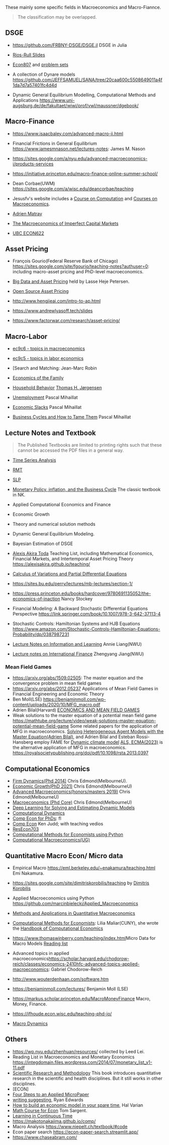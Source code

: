 These mainly some specific fields in Macroeconomics and Macro-Fiannce.

> The classification may be overlapped.

<!-- Speically thanks for the [collections](https://www.zhihu.com/search?type=content&q=%E7%BB%8F%E6%B5%8E%E5%AD%A6%E7%9A%84lecturenote) on zhihu -->

<!-- - EC702<https://github.com/amckay/EC702> -->
<!-- - <https://github.com/KateSchneider-FoodPol/Stata-Regression-Teaching-Exercise> -->


<!-- ## Heterogeneous Agents Model -->

<!-- - <https://www.nber.org/conferences/heterogeneous-agent-macro-workshop-spring-2022> NBER Heteregenous-Agent Macro Workshop 2022 -->



## DSGE

- <https://github.com/FRBNY-DSGE/DSGE.jl> DSGE in Julia

- [Rios-Rull Slides](https://www.sas.upenn.edu/~vr0j/fslides.html)

- [Econ807](https://docs.google.com/a/umn.edu/viewer?a=v&pid=sites&srcid=dW1uLmVkdXxjaGFyaXxneDozMDgyOWRlYzlmOWU0NWMw) and [problem sets](https://sites.google.com/a/umn.edu/chari/teaching)

- A collection of Dynare models <https://github.com/JEFFSAMUEL/SANA/tree/20caa600c5508649011a4f1da7d7a57401fc4d4d>

- Dynamic General Equilibrium Modelling, Computational Methods and Applications
<https://www.uni-augsburg.de/de/fakultaet/wiwi/prof/vwl/maussner/dgebook/>


## Macro-Finance

- <https://www.isaacbaley.com/advanced-macro-ii.html>

- Financial Frictions in General Equilibrium <https://www.jamesmnason.net/lectures-notes>: James M. Nason

- <https://sites.google.com/a/nyu.edu/advanced-macroeconomics-i/products-services>

- <https://initiative.princeton.edu/macro-finance-online-summer-school/>

<!-- - MARTIN ELLISON<https://users.ox.ac.uk/~exet2581/index.html> -->

- Dean Corbae(UWM) <https://sites.google.com/a/wisc.edu/deancorbae/teaching>

- Jesusfv's website includes a [Course on Computation](https://www.sas.upenn.edu/~jesusfv/teaching.html) and [Courses on Macroeconomics](https://www.sas.upenn.edu/~jesusfv/teaching.html).

<!-- - <https://sites.bu.edu/perry/lectures/mb-lectures/section-1/> Banking -->

- [Adrien Matray](https://sites.google.com/view/adrienmatray/teaching/)

- [The Macroeconomics of Imperfect Capital Markets](https://econweb.umd.edu/~drechsel/teaching/index.htm)

- [UBC ECON622](https://ubcecon.github.io/ECON622/)

## Asset Pricing

- François Gourio(Federal Reserve Bank of Chicago)  <https://sites.google.com/site/fgourio/teaching-notes?authuser=0>: including macro-asset pricing and PhD-level macroeconomics. 

<!-- - <http://pfwang.people.ust.hk/Teaching.htm> -->

<!-- - WuhanU FinTech <https://github.com/WHUFT>  -->

<!-- - [Quantitative Investment](https://abzhaobo.github.io/courses/quant/) NKU -->

- [Big Data and Asset Pricing](https://www.lhpedersen.com/big-data-asset-pricing) held by Lasse Heje Petersen. 

- [Open Source Asset Pricing](https://www.openassetpricing.com/code/)

- <http://www.hengjieai.com/intro-to-ap.html> 

- <https://www.andrewlyasoff.tech/slides>

- <https://www.factorwar.com/research/asset-pricing/> 


## Macro-Labor
- [ec9c6 - topics in macroeconomics](https://christine-braun.github.io/teaching.html)

- [ec9c5 - topics in labor economics](https://christine-braun.github.io/teaching-labor.html)

- [Search and Matching: Jean-Marc Robin

- [Economics of the Family](https://abiadams.com/teaching/economics-of-the-family/)

- [Household Behavior](https://sites.google.com/view/householdbehavior/home?authuser=0) [Thomas H. Jørgensen](http://www.google.com/url?q=http%3A%2F%2Fwww.tjeconomics.com&sa=D&sntz=1&usg=AOvVaw2ZbvzC4yUDSiFw6Fq0wfqG)

- [Unemployment](https://pascalmichaillat.org/c1/) Pascal Mihaillat 
- [Economic Slacks](https://pascalmichaillat.org/c2/) Pascal Mihaillat 
- [Business Cycles and How to Tame Them](https://pascalmichaillat.org/c5/)  Pascal Mihaillat 



## Lecture Notes and Textbook

> The Published Textbooks are limited to printing rights such that these cannot be accessed the PDF files in a general way.
- [Time Series Analysis](https://press.princeton.edu/books/hardcover/9780691042893/time-series-analysis)
- [RMT](http://libgen.rs/search.php?req=recursive+macroeconomic&open=0&res=25&view=simple&phrase=1&column=def)
- [SLP](http://libgen.rs/search.php?req=recursive+methods&open=0&res=25&view=simple&phrase=1&column=def)
- [Monetary Policy, inflation, and the Business Cycle](http://libgen.rs/search.php?req=Monetary+Policy%2C+Inflation%2C+and+the+Business+Cycle&open=0&res=25&view=simple&phrase=1&column=def) The classic textbook in NK.
- Applied Computational Economics and Finance
- Economic Growth
- Theory and numerical solution methods
- Dynamic General Equilibrium Modeling.
- Bayesian Estimation of DSGE 
- [Alexis Akira Toda](https://alexisakira.github.io/) Teaching List, including Mathematical Economics, Financial Markets, and Intertemporal Asset Pricing Theory <https://alexisakira.github.io/teaching/>
- [Calculus of Variations and Partial Differential Equations](https://www.math.tecnico.ulisboa.pt/~dgomes/notas_calvar.pdf)
- <https://sites.bu.edu/perry/lectures/mb-lectures/section-1/>
- <https://press.princeton.edu/books/hardcover/9780691135052/the-economics-of-inaction> Nancy Stockey
- Financial Modeling: A Backward Stochastic Differential Equations Perspective <https://link.springer.com/book/10.1007/978-3-642-37113-4>
- Stochastic Controls: Hamiltonian Systems and HJB Equations <https://www.amazon.com/Stochastic-Controls-Hamiltonian-Equations-Probability/dp/0387987231>

- [Lecture Notes on Information and Learning](https://www.anniehliang.com/lecture-notes) Annie Liang(NWU)

- [Lecture notes on International Finance](https://papers.ssrn.com/sol3/papers.cfm?abstract_id=4668578) Zhengyang Jiang(NWU)



### Mean Field Games

- <https://arxiv.org/abs/1509.02505>: The master equation and the convergence problem in mean field games
- <https://arxiv.org/abs/2012.05237> Applications of Mean Field Games in Financial Engineering and Economic Theory
- Ben Moll(LSE) <https://benjaminmoll.com/wp-content/uploads/2020/10/MFG_macro.pdf>
- Adrien Bilal(Harvard) [ECONOMICS AND MEAN FIELD GAMES](https://sites.google.com/site/adrienbilal/teaching)
- Weak solutions to the master equation of a potential mean field game <https://mathtube.org/lecture/video/weak-solutions-master-equation-potential-mean-field-game>
Some related papers for the application of MFG in macroeconomics. [Solving Heterogeneous Agent Models with the Master Equation(Adrien Bilal)](https://drive.google.com/file/d/1yGOI_WWMnEIjJ8N4t1GVKowRxc-yRC7x/view), and Adrien Bilal and Esteban Rossi-Hansberg employ FAME for [Dynamic climate model](https://drive.google.com/file/d/1hpxdOdiT367Dn35n0LzKv4BmDuISHUHn/view)
[ALS, ECMA(2023)](https://www.econometricsociety.org/publications/econometrica/2023/11/01/Price-Setting-with-Strategic-Complementarities-as-a-Mean-Field-Game) is the alternative application of MFG in macroeconomics.
<https://royalsocietypublishing.org/doi/pdf/10.1098/rsta.2013.0397>

## Computational Economics
- [Firm Dynamics(Phd 2014)](http://www.chrisedmond.net/phd2014.html) Chris Edmond(MelbourneU).
- [Economic Growth(PhD 2021)](http://www.chrisedmond.net/phd2021.html) Chris Edmond(MelbourneU)
- [Advanced Macroeconomics(honors/masters 2019)](http://www.chrisedmond.net/hons2019.html) Chris Edmond(MelbourneU)
- [Macroeconomics (Phd Core)](http://www.chrisedmond.net/phd2019.html) Chris Edmond(MelbourneU)
- [Deep Learning for Solving and Estimating Dynamic Models](https://dseconf.org/dse2023#)
- [Computational Dynamics](https://www.borovicka.org/teaching/computational-dynamics.html)
- [Comp Econ for PhDs](https://floswald.github.io/NumericalMethods/#computational_economics_for_phds): fl
- [Comp Econ](https://kenjudd.org/teaching/university-of-zurich-2020/) Ken Judd; with teaching vedios
- [ResEcon703](https://github.com/woerman/ResEcon703/)
- [Computational Methods for Economists using Python](https://opensourceecon.github.io/CompMethods/index.html)
- [Computational Macroeconomics(UG)](https://github.com/letsgoexploring/computational-macroeconomics)
## Quantitative Macro Econ/ Micro data

- Empirical Macro <https://eml.berkeley.edu/~enakamura/teaching.html> Emi Nakamura.

- <https://sites.google.com/site/dimitriskorobilis/teaching> by [Dimitris Korobilis](https://sites.google.com/site/dimitriskorobilis/home-1)

- Applied Macroeconomics using Python <https://github.com/marcinbielecki/Applied_Macroeconomics>

- [Methods and Applications in Quantitative Macroeconomics](https://sites.google.com/site/katrinrabitsch/teaching/quantmacro2012)

- [Computational Methods for Economists](https://lmaliar.ws.gc.cuny.edu/teaching/computational-methods-for-economists/): Lilia Maliar(CUNY), she wrote the [Handbook of Computational Economics](https://lmaliar.ws.gc.cuny.edu/files/2019/01/Chapter7HandbookCE2014.pdf)

- <https://www.thomaswinberry.com/teaching/index.html>Micro Data for Macro Models [Reading list](https://www.thomaswinberry.com/teaching/winberryReadingList_2019.pdf)

- Advanced topics in applied macroeconomics<https://scholar.harvard.edu/chodorow-reich/classes/economics-2410hfc-advanced-topics-applied-macroeconomics>: Gabriel Chodorow-Reich

- <http://www.wouterdenhaan.com/software.htm>

- <https://benjaminmoll.com/lectures/> Benjamin Moll (LSE)

- <https://markus.scholar.princeton.edu/MacroMoneyFinance> Macro, Money, Finance.

- <https://jfhoude.econ.wisc.edu/teaching-phd-io/>

- [Macro Dynamics](https://sites.google.com/site/gigipaciello/macro-dynamics?authuser=0)

## Others

<!-- - Deep Learning Tutorial<http://ufldl.stanford.edu/tutorial/> -->
<!-- - Understanding LSTM <https://colah.github.io/posts/2015-08-Understanding-LSTMs/> -->
- <https://wp.nyu.edu/zhenhuan/resources/> collected by Leed Lei.
- Reading List in Macroeconomics and Monetary Economics <https://integdomain.files.wordpress.com/2014/07/monetary_list_v1-11.pdf>
- [Scientific Research and Methodology](https://bookdown.org/pkaldunn/SRM-Textbook/) This book introduces quantitative research in the scientific and health disciplines. But it still works in other disciplines.
- [ECON]
- [Four Steps to an Applied MicroPaper](https://scholar.harvard.edu/files/shapiro/files/foursteps.pdf)
- [writing suggesting](https://static1.squarespace.com/static/57d5edcf197aea51693538dc/t/5f975fd031e9ee561a6dbd19/1603755986109/writing_0.pdf), Ryan Edwards
- [How to build an economic model in your spare time](https://people.ischool.berkeley.edu/~hal/Papers/how.pdf), Hal Varian
- [Math Course for Econ](http://www.tomsargent.com/math_courses_NYU.html) Tom Sargent.
- [Learning in Continuous Time](https://bldavies.com/blog/learning-continuous-time/)
- <https://makotonakajima.github.io/comp/>
- Macro Analysis <https://www.niepelt.ch/textbook/#code>
- Econ paper search <https://econ-paper-search.streamlit.app/>
- <https://www.chaseabram.com/>